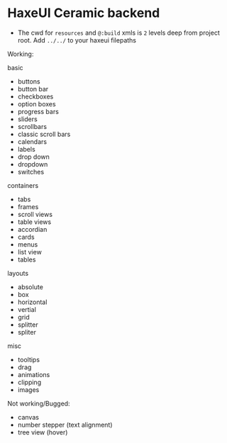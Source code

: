 # HaxeUI Ceramic backend
- The cwd for `resources` and `@:build` xmls is `2` levels deep from project root. Add `../../` to your haxeui filepaths 

Working:

basic 
- buttons
- button bar
- checkboxes
- option boxes
- progress bars
- sliders
- scrollbars
- classic scroll bars
- calendars
- labels
- drop down 
- dropdown
- switches

containers
- tabs
- frames
- scroll views
- table views
- accordian
- cards
- menus
- list view
- tables

layouts
- absolute
- box
- horizontal
- vertial
- grid
- splitter
- spliter

misc
- tooltips
- drag
- animations
- clipping
- images

Not working/Bugged:

- canvas
- number stepper (text alignment)
- tree view (hover)
